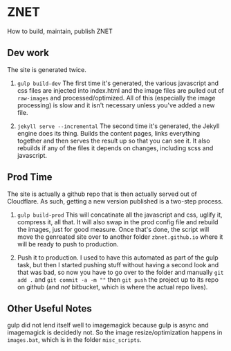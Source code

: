 # ZNET

How to build, maintain, publish ZNET

## Dev work

The site is generated twice. 

1) `gulp build-dev` The first time it's generated, the various javascript and css files are injected into index.html and the image files are pulled out of `raw-images` and processed/optimized. All of this (especially the image processing) is slow and it isn't necessary unless you've added a new file.

2) `jekyll serve --incremental` The second time it's generated, the Jekyll engine does its thing. Builds the content pages, links everything together and then serves the result up so that you can see it. It also rebuilds if any of the files it depends on changes, including scss and javascript. 

## Prod Time

The site is actually a github repo that is then actually served out of Cloudflare. As such, getting a new version published is a two-step process.

1) `gulp build-prod` This will concatinate all the javascript and css, uglify it, compress it, all that. It will also swap in the prod config file and rebuild the images, just for good measure. Once that's done, the script will move the genreated site over to another folder `zbnet.github.io` where it will be ready to push to production.

2) Push it to production. I used to have this automated as part of the gulp task, but then I started pushing stuff without having a second look and that was bad, so now you have to go over to the folder and manually `git add .` and `git commit -a -m ""` then `git push` the project up to its repo on github (and _not_ bitbucket, which is where the actual repo lives).

## Other Useful Notes

gulp did not lend itself well to imagemagick because gulp is async and imagemagick is decidedly not. So the image resize/optimization happens in `images.bat`, which is in the folder `misc_scripts`.

